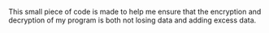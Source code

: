 This small piece of code is made to help me ensure that the encryption and decryption of my program is both not losing data and adding excess data.
